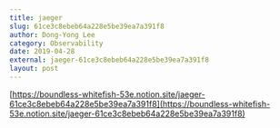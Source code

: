 ```yaml
---
title: jaeger
slug: 61ce3c8ebeb64a228e5be39ea7a391f8
author: Dong-Yong Lee
category: Observability
date: 2019-04-28
external: jaeger-61ce3c8ebeb64a228e5be39ea7a391f8
layout: post
---
```


[https://boundless-whitefish-53e.notion.site/jaeger-61ce3c8ebeb64a228e5be39ea7a391f8](https://boundless-whitefish-53e.notion.site/jaeger-61ce3c8ebeb64a228e5be39ea7a391f8)